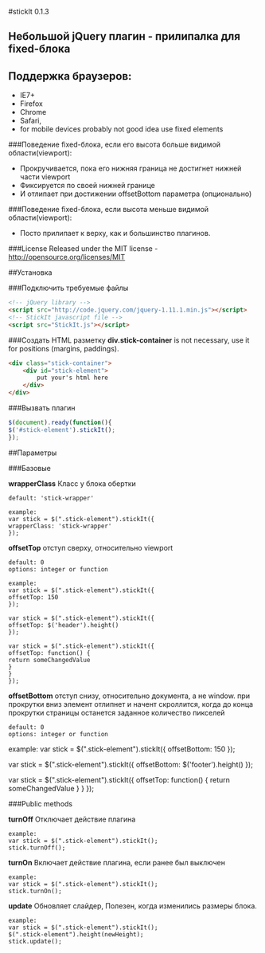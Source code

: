 #stickIt 0.1.3
## Небольшой jQuery плагин - прилипалка для fixed-блока

## Поддержка браузеров:
* IE7+
* Firefox
* Chrome
* Safari,
* for mobile devices probably not good idea use fixed elements

###Поведение fixed-блока, если его высота больше видимой области(viewport):
* Прокручивается, пока его нижняя граница не достигнет нижней части viewport
* Фиксируется по своей нижней границе
* И отлипает при достижении offsetBottom параметра (опционально)

###Поведение fixed-блока, если высота меньше видимой области(viewport):
* Посто прилипает к верху, как и большинство плагинов.

###License
Released under the MIT license - http://opensource.org/licenses/MIT

##Установка

###Подключить требуемые файлы

```html
<!-- jQuery library -->
<script src="http://code.jquery.com/jquery-1.11.1.min.js"></script>
<!-- StickIt javascript file -->
<script src="StickIt.js"></script>
```

###Создать HTML разметку
**div.stick-container** is not necessary, use it for positions (margins, paddings).
```html
<div class="stick-container">
	<div id="stick-element">
		put your's html here
	</div>
</div>
```

###Вызвать плагин
```javascript
$(document).ready(function(){
$('#stick-element').stickIt();
});
```

##Параметры

###Базовые

**wrapperClass**
Класс у блока обертки
```
default: 'stick-wrapper'
```
```
example:
var stick = $(".stick-element").stickIt({
wrapperClass: 'stick-wrapper'
});
```

**offsetTop**
отступ сверху, относительно viewport
```
default: 0
options: integer or function
```
```
example:
var stick = $(".stick-element").stickIt({
offsetTop: 150
});

var stick = $(".stick-element").stickIt({
offsetTop: $('header').height()
});

var stick = $(".stick-element").stickIt({
offsetTop: function() {
return someChangedValue
}
}
});
```

**offsetBottom**
отступ снизу, относительно документа, а не window.
при прокрутки вниз элемент отлипнет и начент скроллится,
когда до конца прокрутки страницы
останется заданное количество пикселей
```
default: 0
options: integer or function
```
example:
var stick = $(".stick-element").stickIt({
offsetBottom: 150
});

var stick = $(".stick-element").stickIt({
offsetBottom: $('footer').height()
});

var stick = $(".stick-element").stickIt({
offsetTop: function() {
return someChangedValue
}
}
});


###Public methods

**turnOff**
Отключает действие плагина
```
example:
var stick = $(".stick-element").stickIt();
stick.turnOff();
```

**turnOn**
Включает действие плагина, если ранее был выключен
```
example:
var stick = $(".stick-element").stickIt();
stick.turnOn();
```

**update**
Обновляет слайдер, Полезен, когда изменились размеры блока.
```
example:
var stick = $(".stick-element").stickIt();
$(".stick-element").height(newHeight);
stick.update();
```